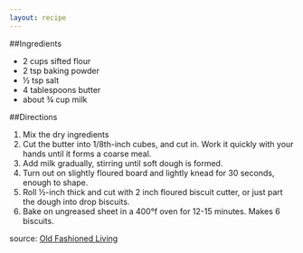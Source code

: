 ```yaml
---
layout: recipe
---
```


##Ingredients

- 2 cups sifted flour
- 2 tsp baking powder
- &frac12; tsp salt
- 4 tablespoons butter
- about &frac34; cup milk

##Directions
1. Mix the dry ingredients
2. Cut the butter into 1/8th-inch cubes, and cut in.  Work it quickly with your hands until it forms a coarse meal.
3. Add milk gradually, stirring until soft dough is formed.
4. Turn out on slightly floured board and lightly knead for 30 seconds, enough to shape.
5. Roll &frac12;-inch thick and cut with 2 inch floured biscuit cutter, or just part the dough into drop biscuits.
6. Bake on ungreased sheet in a 400&deg;f oven for 12-15 minutes. Makes 6 biscuits.

source: [Old Fashioned Living](http://oldfashionedliving.com/biscuits.html">http://oldfashionedliving.com/biscuits.html)

	



